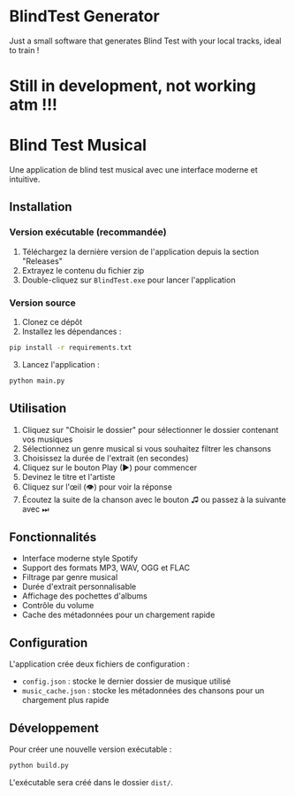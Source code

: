 # BlindTest Generator
 Just a small software that generates Blind Test with your local tracks, ideal to train !


Still in development, not working atm !!!
=======
# Blind Test Musical

Une application de blind test musical avec une interface moderne et intuitive.

## Installation

### Version exécutable (recommandée)

1. Téléchargez la dernière version de l'application depuis la section "Releases"
2. Extrayez le contenu du fichier zip
3. Double-cliquez sur `BlindTest.exe` pour lancer l'application

### Version source

1. Clonez ce dépôt
2. Installez les dépendances :
```bash
pip install -r requirements.txt
```
3. Lancez l'application :
```bash
python main.py
```

## Utilisation

1. Cliquez sur "Choisir le dossier" pour sélectionner le dossier contenant vos musiques
2. Sélectionnez un genre musical si vous souhaitez filtrer les chansons
3. Choisissez la durée de l'extrait (en secondes)
4. Cliquez sur le bouton Play (▶) pour commencer
5. Devinez le titre et l'artiste
6. Cliquez sur l'œil (👁) pour voir la réponse
7. Écoutez la suite de la chanson avec le bouton ♫ ou passez à la suivante avec ⏭

## Fonctionnalités

- Interface moderne style Spotify
- Support des formats MP3, WAV, OGG et FLAC
- Filtrage par genre musical
- Durée d'extrait personnalisable
- Affichage des pochettes d'albums
- Contrôle du volume
- Cache des métadonnées pour un chargement rapide

## Configuration

L'application crée deux fichiers de configuration :
- `config.json` : stocke le dernier dossier de musique utilisé
- `music_cache.json` : stocke les métadonnées des chansons pour un chargement plus rapide

## Développement

Pour créer une nouvelle version exécutable :
```bash
python build.py
```

L'exécutable sera créé dans le dossier `dist/`.